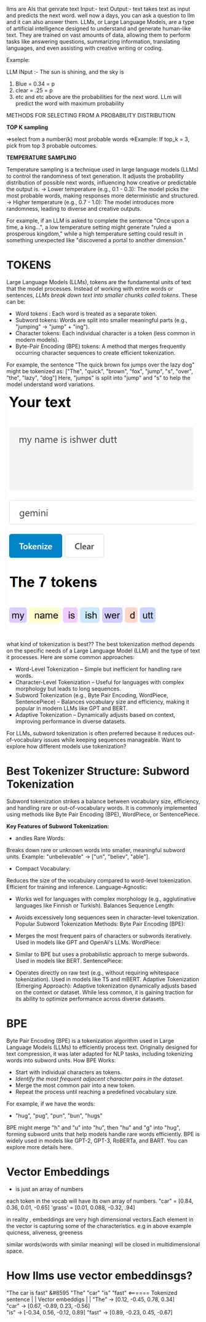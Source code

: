 llms are AIs that genrate text
Input:- text
Output:- text
takes text as input and predicts the next word.
well now a days, you can ask a question to llm and it can also answer them.
LLMs, or Large Language Models, are a type of artificial intelligence designed to understand and generate human-like text. They are trained on vast amounts of data, allowing them to perform tasks like answering questions, summarizing information, translating languages, and even assisting with creative writing or coding.


Example:

LLM INput :- The sun is shining, and the sky is

1. Blue = 0.34 = p
2. clear = .25 = p 
3. etc and etc
above are the probabilities for the next word.
LLm will predict the word with maximum probability

METHODS FOR SELECTING FROM A PROBABILITY DISTRIBUTION

**TOP K sampling**

=>select from a number(k) most probable words
=>Example: If top_k = 3, pick from top 3 probable outcomes.


**TEMPERATURE SAMPLING**


Temperature sampling is a technique used in large language models (LLMs) to control the randomness of text generation. It adjusts the probability distribution of possible next words, influencing how creative or predictable the output is.
-> Lower temperature (e.g., 0.1 - 0.3): The model picks the most probable words, making responses more deterministic and structured.
-> Higher temperature (e.g., 0.7 - 1.0): The model introduces more randomness, leading to diverse and creative outputs.

For example, if an LLM is asked to complete the sentence "Once upon a time, a king...", a low temperature setting might generate "ruled a prosperous kingdom," while a high temperature setting could result in something unexpected like "discovered a portal to another dimension."

# TOKENS

Large Language Models (LLMs), tokens are the fundamental units of text that the model processes. Instead of working with entire words or sentences, *LLMs break down text into smaller chunks called tokens*. These can be:
- Word tokens : Each word is treated as a separate token.
- Subword tokens: Words are split into smaller meaningful parts (e.g., "jumping" → "jump" + "ing").
- Character tokens: Each individual character is a token (less common in modern models).
- Byte-Pair Encoding (BPE) tokens: A method that merges frequently occurring character sequences to create efficient tokenization.

For example, the sentence "The quick brown fox jumps over the lazy dog" might be tokenized as: ["The", "quick", "brown", "fox", "jump", "s", "over", "the", "lazy", "dog"] Here, "jumps" is split into "jump" and "s" to help the model understand word variations.

![tokens example](image.png)

what kind of tokenization is best??
The best tokenization method depends on the specific needs of a Large Language Model (LLM) and the type of text it processes. Here are some common approaches:
- Word-Level Tokenization – Simple but inefficient for handling rare words.
- Character-Level Tokenization – Useful for languages with complex morphology but leads to long sequences.
- Subword Tokenization (e.g., Byte Pair Encoding, WordPiece, SentencePiece) – Balances vocabulary size and efficiency, making it popular in modern LLMs like GPT and BERT.
- Adaptive Tokenization – Dynamically adjusts based on context, improving performance in diverse datasets.

For LLMs, subword tokenization is often preferred because it reduces out-of-vocabulary issues while keeping sequences manageable. Want to explore how different models use tokenization? 

# Best Tokenizer Structure: Subword Tokenization
Subword tokenization strikes a balance between vocabulary size, efficiency, and handling rare or out-of-vocabulary words. It is commonly implemented using methods like Byte Pair Encoding (BPE), WordPiece, or SentencePiece.

**Key Features of Subword Tokenization:**
- andles Rare Words:

Breaks down rare or unknown words into smaller, meaningful subword units.
Example: "unbelievable" → ["un", "believ", "able"].
- Compact Vocabulary:

Reduces the size of the vocabulary compared to word-level tokenization.
Efficient for training and inference.
Language-Agnostic:

- Works well for languages with complex morphology (e.g., agglutinative languages like Finnish or Turkish).
Balances Sequence Length:

- Avoids excessively long sequences seen in character-level tokenization.
Popular Subword Tokenization Methods:
Byte Pair Encoding (BPE):

- Merges the most frequent pairs of characters or subwords iteratively.
Used in models like GPT and OpenAI's LLMs.
WordPiece:

- Similar to BPE but uses a probabilistic approach to merge subwords.
Used in models like BERT.
SentencePiece:

- Operates directly on raw text (e.g., without requiring whitespace tokenization).
Used in models like T5 and mBERT.
Adaptive Tokenization (Emerging Approach):
Adaptive tokenization dynamically adjusts based on the context or dataset. While less common, it is gaining traction for its ability to optimize performance across diverse datasets.

# BPE

Byte Pair Encoding (BPE) is a tokenization algorithm used in Large Language Models (LLMs) to efficiently process text. Originally designed for text compression, it was later adapted for NLP tasks, including tokenizing words into subword units.
How BPE Works:
- Start with individual characters as tokens.
- *Identify the most frequent adjacent character pairs in the dataset.*
- Merge the most common pair into a new token.
- Repeat the process until reaching a predefined vocabulary size.

For example, if we have the words:
- "hug", "pug", "pun", "bun", "hugs"

BPE might merge "h" and "u" into "hu", then "hu" and "g" into "hug", forming subword units that help models handle rare words efficiently.
BPE is widely used in models like GPT-2, GPT-3, RoBERTa, and BART. You can explore more details here.

# Vector Embeddings

- is just an array of numbers

each token in the vocab will have its own array of numbers.
"car" = [0.84, 0.36, 0.01, -0.65]
'grass' = [0.01, 0.088, -0.32, .94]

in reality , embeddings are very high dimensional vectors.Each element in the vector is capturing some of the characteristics. e.g in above example quicness, aliveness, greeness

similar words(words with similar meaning) will be closed in multidimensional space.

# How llms use vector embeddinsgs?

"The car is fast" 
      &#8595
"The" "car" "is" "fast"   <====== Tokenized sentence
       | 
       |  Vector embeddigs
       |
       |
"The"  → [0.12, -0.45, 0.78, 0.34]    
"car"  → [0.67, -0.89, 0.23, -0.56]    
"is"   → [-0.34, 0.56, -0.12, 0.89]
"fast" → [0.89, -0.23, 0.45, -0.67]